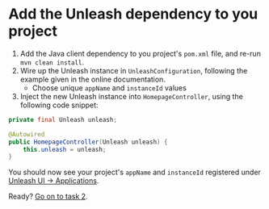 # Add the Unleash dependency to you project

1. Add the Java client dependency to you project's `pom.xml` file, and re-run `mvn clean install`.
2. Wire up the Unleash instance in `UnleashConfiguration`, following the example given in the online documentation.
    * Choose unique `appName` and `instanceId` values
3. Inject the new Unleash instance into `HomepageController`, using the following code snippet:

```java
private final Unleash unleash;

@Autowired
public HomepageController(Unleash unleash) {
    this.unleash = unleash;
}
```

You should now see your project's `appName` and `instanceId` registered under [Unleash UI -> Applications](https://unleash.herokuapp.com/#/applications).

Ready? [Go on to task 2](task-2.md).
